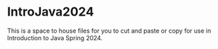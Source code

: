 # IntroJava2024
This is a space to house files for you to cut and paste or copy for use in Introduction to Java Spring 2024.
